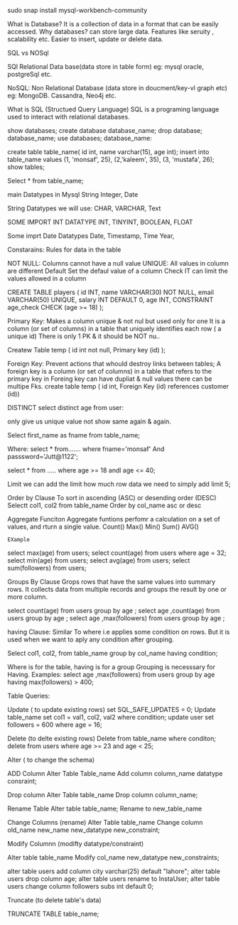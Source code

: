 

sudo snap install mysql-workbench-community


What is Database?
It is a collection of data in a format that can be easily accessed.
Why databases?
can store large data.
Features like seruity , scalability etc.
Easier to insert, update or delete data.

SQL vs NOSql

SQl
Relational Data base(data store in table form) eg: mysql oracle, postgreSql etc.

NoSQL:
Non Relational Database (data store in doucment/key-vl graph etc) eg: MongoDB. Cassandra, Neo4j etc.

What is SQL (Structued Query Language)
SQL is a programing language used to interact with relational databases.



show databases;
create database database_name;
drop database; database_name;
use databases; database_name:

create table table_name( id int, name varchar(15), age int);
insert into table_name values (1, 'monsaf', 25), (2,'kaleem', 35), (3, 'mustafa', 26);
show tables;

Select * from table_name;



<!-- data type -->

main Datatypes in Mysql
String Integer, Date


String Datatypes we will use:
CHAR, VARCHAR, Text

SOME IMPORT INT DATATYPE
INT, TINYINT, BOOLEAN, FLOAT


Some imprt Date Datatypes
Date, Timestamp, Time Year, 


Constarains: 
Rules for data in the table

NOT NULL: Columns cannot have a null value
UNIQUE:   All values in column are different
Default    Set the defaul value of a column
Check IT can limit the values allowed in a column 


CREATE TABLE players (
    id INT,
    name VARCHAR(30) NOT NULL,
    email VARCHAR(50) UNIQUE,
    salary INT DEFAULT 0,
    age INT,
    CONSTRAINT age_check CHECK (age >= 18)
);




Primary Key: Makes a column unique & not nul but used only for one 
It is a column (or set of columns) in a table that uniquely identifies each row ( a unique id) There is only 1 PK & it should be NOT nu..


Createw Table temp ( 
 id int not null,
 Primary key (id)
);



Foreign Key:  Prevent actions that whould destroy links between tables; 
A foreign key is a column (or set of columns) in a table that refers to the primary key in 
Foreing key can have dupliat & null values there can be multipe Fks. 
create table temp (
 id int,
 Foreign Key (id) references customer (id))


 DISTINCT
 select distinct age from user:

only give us unique value not show same again & again.  

 
 Select first_name as fname from table_name; 

 Where:
 select * from....... where fname='monsaf' And passsword='Jutt@1122';

 select * from ..... where age >= 18 andl age <= 40;

 Limit
 we can add the limit how much row data we need to simply add limit 5;

 Order by Clause
  To sort in ascending (ASC) or desending order (DESC)
  Selectt col1, col2 from table_name Order by col_name asc or desc



  Aggregate Funciton
   Aggregate funtions perfomr a calculation on  a set of values, and rturn a single value.
    Count()
    Max()
    Min()
    Sum()
    AVG()

    EXample
select max(age) from users;
select count(age) from users where age = 32;
select min(age) from users;
select avg(age) from users;
select sum(followers) from users;


Groups By Clause
 Grops rows that have the same values into summary rows. 
 It collects data from multiple records and groups the result by one or more column.
  
select count(age) from users group by age ;
select age ,count(age) from users group by age ;
select age ,max(followers) from users group by age ;



having Clause:
Similar To where i.e applies some condition on rows.
 But it is used when we want to aply any condition after grouping.
  
Select col1, col2,
from table_name
group by col_name
having condition;

Where is for the table, having is for a group
Grouping is necesssary for Having. 
Examples:
 select age ,max(followers) from users group by age  having max(followers) > 400;




Table Queries:

Update ( to update existing rows)
set SQL_SAFE_UPDATES = 0;
Update table_name set col1 = val1, col2, val2 where condition;
update user set followers = 600 where age = 16;


Delete (to delte existing rows)
Delete from table_name where conditon;
delete from users where age >= 23 and age < 25;



Alter ( to change the schema)

ADD Column
Alter Table  Table_name
Add column column_name datatype consraint;


Drop column 
Alter Table table_name
Drop column column_name;

Rename Table
Alter table table_name;
Rename to new_table_name

Change Columns (rename)
Alter Table table_name
Change column old_name new_name new_datatype new_constraint;



Modify Columnn (modifty datatype/constraint)

Alter table table_name
Modify col_name new_datatype new_constraints;





alter table users add column city varchar(25) default "lahore";
alter table users drop column age;
alter table users rename to InstaUser;
alter table users change column followers subs int default 0;



Truncate (to delete table's data)

TRUNCATE TABLE table_name;
